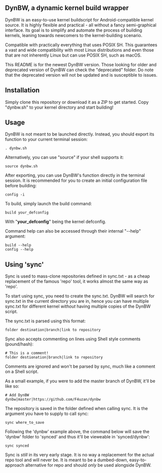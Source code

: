 DynBW, a dynamic kernel build wrapper
------
DynBW is an easy-to-use kernel buildscript for Android-compatible kernel source. It is highly flexible and practical - all without a fancy semi-graphical interface. Its goal is to simplify and automate the process of building kernels, leaning towards newcomers to the kernel-building scenario.

Compatible with practically everything that uses POSIX SH. This guarantees a vast and wide compatibility with most Linux distributions and even those that are not inherently Linux but can use POSIX SH, such as macOS.

This README is for the newest DynBW version. Those looking for older and deprecated version of DynBW can check the "deprecated" folder. Do note that the deprecated version will not be updated and is susceptible to issues.

Installation
-----
Simply clone this repository or download it as a ZIP to get started. Copy "dynbw.sh" to your kernel directory and start building!

Usage
------
DynBW is not meant to be launched directly. Instead, you should export its function to your current terminal session:

	. dynbw.sh

Alternatively, you can use "source" if your shell supports it:

	source dynbw.sh

After exporting, you can use DynBW's function directly in the terminal session. It is recommended for you to create an initial configuration file before building:

	config -i

To build, simply launch the build command:

	build your_defconfig

With "**your_defconfig**" being the kernel defconfig.

Command help can also be accessed through their internal "--help" argument:

	build --help
	config --help
	
Using 'sync'
------
Sync is used to mass-clone repositories defined in sync.txt - as a cheap replacement of the famous 'repo' tool, it works almost the same way as 'repo'.

To start using sync, you need to create the sync.txt. DynBW will search for sync.txt in the current directory you are in, hence you can have multiple sync.txt for different kernel _without_ having multiple copies of the DynBW script.

The sync.txt is parsed using this format:

	folder destination|branch|link to repository
	
Sync also accepts commenting on lines using Shell style comments (pound/hash):

	# This is a comment!
	folder destionation|branch|link to repository
	
Comments are ignored and won't be parsed by sync, much like a comment on a Shell script.

As a small example, if you were to add the master branch of DynBW, it'll be like so:

	# Add DynBW
	dynbw|master|https://github.com/F4uzan/dynbw
	
The repository is saved in the folder defined when calling sync. It is the argument you have to supply to call sync:

	sync where_to_save
	
Following the 'dynbw' example above, the command below will save the 'dynbw' folder to 'synced' and thus it'll be vieweable in 'synced/dynbw':

	sync synced
	
Sync is _still_ in its very early stage. It is no way a replacement for the actual repo tool and will never be. It is meant to be a dumbed-down, easy-to-approach alternative for repo and should _only_ be used alongside DynBW.